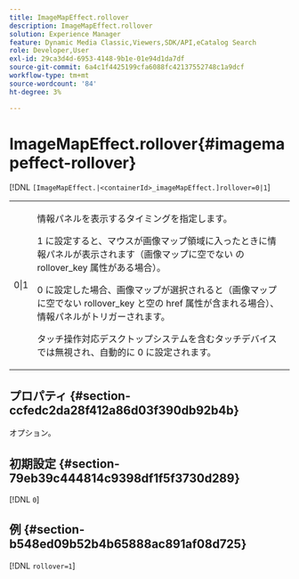 ```yaml
---
title: ImageMapEffect.rollover
description: ImageMapEffect.rollover
solution: Experience Manager
feature: Dynamic Media Classic,Viewers,SDK/API,eCatalog Search
role: Developer,User
exl-id: 29ca3d4d-6953-4148-9b1e-01e94d1da7df
source-git-commit: 6a4c1f4425199cfa6088fc42137552748c1a9dcf
workflow-type: tm+mt
source-wordcount: '84'
ht-degree: 3%

---
```


# ImageMapEffect.rollover{#imagemapeffect-rollover}

[!DNL `[ImageMapEffect.|<containerId>_imageMapEffect.]rollover=0|1`]

<table id="table_2671D63442B54F659C32C4A3CC61DD7C"> 
 <tbody> 
  <tr> 
   <td colname="col1"> <p><span class="codeph"> 0|1</span> </p> </td> 
   <td colname="col2"> <p>情報パネルを表示するタイミングを指定します。 </p> <p><span class="codeph">1</span> に設定すると、マウスが画像マップ領域に入ったときに情報パネルが表示されます（画像マップに空でない <span class="codeph"> の rollover_key</span> 属性がある場合）。 </p> <p><span class="codeph"> 0</span> に設定した場合、画像マップが選択されると（画像マップに空でない <span class="codeph"> rollover_key</span> と空の <span class="codeph"> href</span> 属性が含まれる場合）、情報パネルがトリガーされます。 </p> <p> タッチ操作対応デスクトップシステムを含むタッチデバイスでは無視され、自動的に <span class="codeph"> 0</span> に設定されます。 </p> </td> 
  </tr> 
 </tbody> 
</table>

## プロパティ {#section-ccfedc2da28f412a86d03f390db92b4b}

オプション。

## 初期設定 {#section-79eb39c444814c9398df1f5f3730d289}

[!DNL `0`]

## 例 {#section-b548ed09b52b4b65888ac891af08d725}

[!DNL `rollover=1`]
